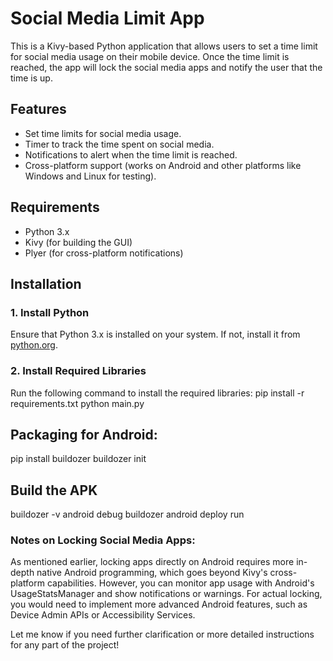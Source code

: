 # Social Media Limit App

This is a Kivy-based Python application that allows users to set a time limit for social media usage on their mobile device. Once the time limit is reached, the app will lock the social media apps and notify the user that the time is up.

## Features
- Set time limits for social media usage.
- Timer to track the time spent on social media.
- Notifications to alert when the time limit is reached.
- Cross-platform support (works on Android and other platforms like Windows and Linux for testing).

## Requirements
- Python 3.x
- Kivy (for building the GUI)
- Plyer (for cross-platform notifications)

## Installation

### 1. Install Python
Ensure that Python 3.x is installed on your system. If not, install it from [python.org](https://www.python.org/).

### 2. Install Required Libraries

Run the following command to install the required libraries:
pip install -r requirements.txt
python main.py


## Packaging for Android:
pip install buildozer
buildozer init

## Build the APK
buildozer -v android debug
buildozer android deploy run


### Notes on Locking Social Media Apps:
As mentioned earlier, locking apps directly on Android requires more in-depth native Android programming, which goes beyond Kivy's cross-platform capabilities. However, you can monitor app usage with Android's UsageStatsManager and show notifications or warnings. For actual locking, you would need to implement more advanced Android features, such as Device Admin APIs or Accessibility Services.

Let me know if you need further clarification or more detailed instructions for any part of the project!
